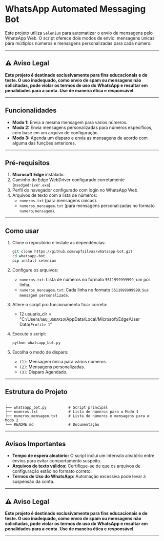 # WhatsApp Automated Messaging Bot

Este projeto utiliza `Selenium` para automatizar o envio de mensagens pelo WhatsApp Web. O script oferece dois modos de envio: mensagens únicas para múltiplos números e mensagens personalizadas para cada número.

---

## ⚠️ Aviso Legal

**Este projeto é destinado exclusivamente para fins educacionais e de teste. O uso inadequado, como envio de spam ou mensagens não solicitadas, pode violar os termos de uso do WhatsApp e resultar em penalidades para a conta. Use de maneira ética e responsável.**

---

## Funcionalidades

- **Modo 1:** Envia a mesma mensagem para vários números.
- **Modo 2:** Envia mensagens personalizadas para números específicos, com base em um arquivo de configuração.
- **Modo 3:** Agenda um disparo e envia as mensagens de acordo com alguma das funções anteriores.

---

## Pré-requisitos

1. **Microsoft Edge** instalado.
2. Caminho do Edge WebDriver configurado corretamente (`msedgedriver.exe`).
3. Perfil do navegador configurado com login no WhatsApp Web.
4. Arquivos de texto com a lista de números:
   - `numeros.txt` (para mensagens únicas).
   - `numeros_mensagem.txt` (para mensagens personalizadas no formato `numero;mensagem`).

---

## Como usar

1. Clone o repositório e instale as dependências:

   ```bash
   git clone https://github.com/wpfsilvaa/whatsapp-bot.git
   cd whatsapp-bot
   pip install selenium
   ```

2. Configure os arquivos:
   - `numeros.txt`: Lista de números no formato `5511999999999`, um por linha.
   - `numeros_mensagem.txt`: Cada linha no formato `5511999999999;Sua mensagem personalizada`.

3. Altere o script pro funcionamento ficar correto:
   - 12   usuario_dir = "C:/Users/`SEU_USUARIO`/AppData/Local/Microsoft/Edge/User Data/`Profile 1`"

4. Execute o script:

   ```bash
   python whatsapp_bot.py
   ```

5. Escolha o modo de disparo:
   - `(1)`: Mensagem única para vários números.
   - `(2)`: Mensagens personalizadas.
   - `(3)`: Disparo Agendado.

---

## Estrutura do Projeto

```
.
├── whatsapp_bot.py          # Script principal
├── numeros.txt              # Lista de números para o Modo 1
├── numeros_mensagem.txt     # Lista de números e mensagens para o Modo 2
└── README.md                # Documentação
```

---

## Avisos Importantes

- **Tempo de espera aleatório:** O script inclui um intervalo aleatório entre envios para evitar comportamento suspeito.
- **Arquivos de texto válidos:** Certifique-se de que os arquivos de configuração estão no formato correto.
- **Termos de Uso do WhatsApp:** Automação excessiva pode levar à suspensão da conta.

---

## ⚠️ Aviso Legal

**Este projeto é destinado exclusivamente para fins educacionais e de teste. O uso inadequado, como envio de spam ou mensagens não solicitadas, pode violar os termos de uso do WhatsApp e resultar em penalidades para a conta. Use de maneira ética e responsável.**

---
